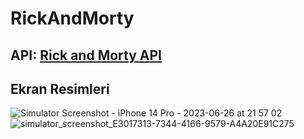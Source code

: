 # RickAndMorty

## API: [Rick and Morty API](https://rickandmortyapi.com/documentation/#get-multiple-characters)
## Ekran Resimleri
![Simulator Screenshot - iPhone 14 Pro - 2023-06-26 at 21 57 02](https://github.com/tutunamayanlar2021/RickAndMorty/assets/63172521/ee47c5d8-641d-4d67-9687-da84119e84c8)
![simulator_screenshot_E3017313-7344-4166-9579-A4A20E91C275](https://github.com/tutunamayanlar2021/RickAndMorty/assets/63172521/25aa6212-f1dd-4b4e-9425-82295c14b4cc)
